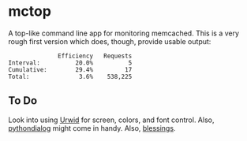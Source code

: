 mctop
=====

A top-like command line app for monitoring memcached. This is a very rough first version which does,
though, provide usable output:

```
              Efficiency   Requests
Interval:          20.0%          5
Cumulative:        29.4%         17
Total:              3.6%    538,225
```


To Do
-----

Look into using [Urwid](http://excess.org/urwid/examples.html) for screen, colors, and font control. Also, [pythondialog](http://pythondialog.sourceforge.net/) might come in handy. Also, [blessings](https://pypi.python.org/pypi/blessings/).
